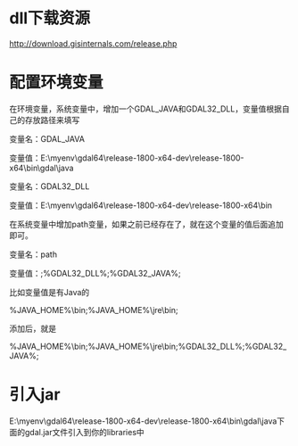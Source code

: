 # dll下载资源
http://download.gisinternals.com/release.php

# 配置环境变量
在环境变量，系统变量中，增加一个GDAL_JAVA和GDAL32_DLL，变量值根据自己的存放路径来填写

变量名：GDAL_JAVA

变量值：E:\myenv\gdal64\release-1800-x64-dev\release-1800-x64\bin\gdal\java

变量名：GDAL32_DLL

变量值：E:\myenv\gdal64\release-1800-x64-dev\release-1800-x64\bin

在系统变量中增加path变量，如果之前已经存在了，就在这个变量的值后面追加即可。

变量名：path

变量值：;%GDAL32_DLL%;%GDAL32_JAVA%;

比如变量值是有Java的

%JAVA_HOME%\bin;%JAVA_HOME%\jre\bin;

添加后，就是

%JAVA_HOME%\bin;%JAVA_HOME%\jre\bin;%GDAL32_DLL%;%GDAL32_JAVA%;

# 引入jar
E:\myenv\gdal64\release-1800-x64-dev\release-1800-x64\bin\gdal\java下面的gdal.jar文件引入到你的libraries中